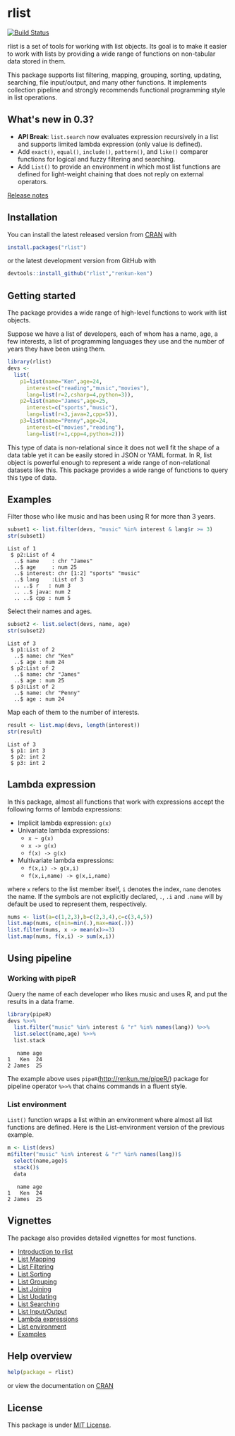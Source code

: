 

# rlist

[![Build Status](https://travis-ci.org/renkun-ken/rlist.png?branch=master)](https://travis-ci.org/renkun-ken/rlist)

rlist is a set of tools for working with list objects. Its goal is to make it easier to work with lists by providing a wide range of functions on non-tabular data stored in them.

This package supports list filtering, mapping, grouping, sorting, updating, searching, file input/output, and many other functions. It implements collection pipeline and strongly recommends functional programming style in list operations.

## What's new in 0.3?

- **API Break**: `list.search` now evaluates expression recursively in a list and supports limited lambda expression (only value is defined).
- Add `exact()`, `equal()`, `include()`, `pattern()`, and `like()` comparer functions for logical and fuzzy filtering and searching.
- Add `List()` to provide an environment in which most list functions are defined for light-weight chaining that does not reply on external operators.

[Release notes](https://github.com/renkun-ken/rlist/releases)

## Installation

You can install the latest released version from [CRAN](http://cran.r-project.org/web/packages/rlist/) with

```r
install.packages("rlist")
```

or the latest development version from GitHub with

```r
devtools::install_github("rlist","renkun-ken")
```

## Getting started

The package provides a wide range of high-level functions to work with list objects.

Suppose we have a list of developers, each of whom has a name, age, a few interests, a list of programming languages they use and the number of years they have been using them.


```r
library(rlist)
devs <- 
  list(
    p1=list(name="Ken",age=24,
      interest=c("reading","music","movies"),
      lang=list(r=2,csharp=4,python=3)),
    p2=list(name="James",age=25,
      interest=c("sports","music"),
      lang=list(r=3,java=2,cpp=5)),
    p3=list(name="Penny",age=24,
      interest=c("movies","reading"),
      lang=list(r=1,cpp=4,python=2)))
```

This type of data is non-relational since it does not well fit the shape of a data table yet it can be easily stored in JSON or YAML format. In R, list object is powerful enough to represent a wide range of non-relational datasets like this. This package provides a wide range of functions to query this type of data.

## Examples

Filter those who like music and has been using R for more than 3 years.


```r
subset1 <- list.filter(devs, "music" %in% interest & lang$r >= 3)
str(subset1)
```

```
List of 1
 $ p2:List of 4
  ..$ name    : chr "James"
  ..$ age     : num 25
  ..$ interest: chr [1:2] "sports" "music"
  ..$ lang    :List of 3
  .. ..$ r   : num 3
  .. ..$ java: num 2
  .. ..$ cpp : num 5
```

Select their names and ages.


```r
subset2 <- list.select(devs, name, age)
str(subset2)
```

```
List of 3
 $ p1:List of 2
  ..$ name: chr "Ken"
  ..$ age : num 24
 $ p2:List of 2
  ..$ name: chr "James"
  ..$ age : num 25
 $ p3:List of 2
  ..$ name: chr "Penny"
  ..$ age : num 24
```

Map each of them to the number of interests.


```r
result <- list.map(devs, length(interest))
str(result)
```

```
List of 3
 $ p1: int 3
 $ p2: int 2
 $ p3: int 2
```

## Lambda expression

In this package, almost all functions that work with expressions accept the following forms of lambda expressions:

- Implicit lambda expression: `g(x)`
- Univariate lambda expressions: 
    * `x ~ g(x)`
    * `x -> g(x)`
    * `f(x) -> g(x)`
- Multivariate lambda expressions:
    * `f(x,i) -> g(x,i)`
    * `f(x,i,name) -> g(x,i,name)`

where `x` refers to the list member itself, `i` denotes the index, `name` denotes the name. If the symbols are not explicitly declared, `.`, `.i` and `.name` will by default be used to represent them, respectively.

```r
nums <- list(a=c(1,2,3),b=c(2,3,4),c=c(3,4,5))
list.map(nums, c(min=min(.),max=max(.)))
list.filter(nums, x -> mean(x)>=3)
list.map(nums, f(x,i) -> sum(x,i))
```

## Using pipeline

### Working with pipeR

Query the name of each developer who likes music and uses R, and put the results in a data frame.


```r
library(pipeR)
devs %>>% 
  list.filter("music" %in% interest & "r" %in% names(lang)) %>>%
  list.select(name,age) %>>%
  list.stack
```

```
   name age
1   Ken  24
2 James  25
```

The example above uses `pipeR`(http://renkun.me/pipeR/) package for pipeline operator `%>>%` that chains commands in a fluent style.

### List environment

`List()` function wraps a list within an environment where almost all list functions are defined. Here is the List-environment version of the previous example.


```r
m <- List(devs)
m$filter("music" %in% interest & "r" %in% names(lang))$
  select(name,age)$
  stack()$
  data
```

```
   name age
1   Ken  24
2 James  25
```


## Vignettes

The package also provides detailed vignettes for most functions. 

- [Introduction to rlist](http://cran.r-project.org/web/packages/rlist/vignettes/Introduction.html)
- [List Mapping](http://cran.r-project.org/web/packages/rlist/vignettes/Mapping.html)
- [List Filtering](http://cran.r-project.org/web/packages/rlist/vignettes/Filtering.html)
- [List Sorting](http://cran.r-project.org/web/packages/rlist/vignettes/Sorting.html)
- [List Grouping](http://cran.r-project.org/web/packages/rlist/vignettes/Grouping.html)
- [List Joining](http://cran.r-project.org/web/packages/rlist/vignettes/Joining.html)
- [List Updating](http://cran.r-project.org/web/packages/rlist/vignettes/Updating.html)
- [List Searching](http://cran.r-project.org/web/packages/rlist/vignettes/Searching.html)
- [List Input/Output](http://cran.r-project.org/web/packages/rlist/vignettes/IO.html)
- [Lambda expressions](http://cran.r-project.org/web/packages/rlist/vignettes/Lambda.html)
- [List environment](http://cran.r-project.org/web/packages/rlist/vignettes/List.html)
- [Examples](http://cran.r-project.org/web/packages/rlist/vignettes/Examples.html)

## Help overview

```r
help(package = rlist)
```

or view the documentation on [CRAN](http://cran.r-project.org/web/packages/rlist/rlist.pdf)

## License

This package is under [MIT License](http://opensource.org/licenses/MIT).
